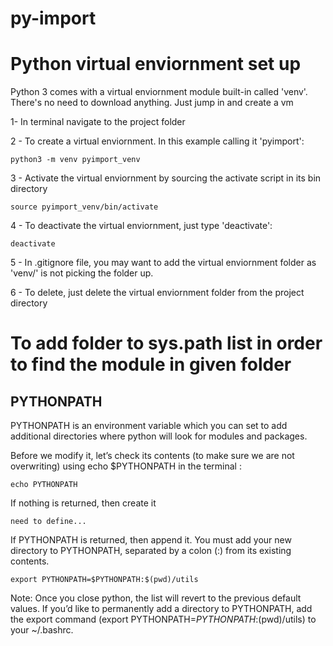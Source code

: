 # py-import

# Python virtual enviornment set up

Python 3 comes with a virtual enviornment module built-in called 'venv'. There's no need to download anything. Just jump in and create a vm

1- In terminal navigate to the project folder

2 - To create a virtual enviornment. In this example calling it 'pyimport':

    python3 -m venv pyimport_venv

3 - Activate the virtual enviornment by sourcing the activate script in its bin directory

    source pyimport_venv/bin/activate

4 - To deactivate the virtual enviornment, just type 'deactivate':

    deactivate

5 - In .gitignore file, you may want to add the virtual enviornment folder as 'venv/' is not picking the folder up.

6 - To delete, just delete the virtual enviornment folder from the project directory

# To add folder to sys.path list in order to find the module in given folder

## PYTHONPATH

PYTHONPATH is an environment variable which you can set to add additional directories where python will look for modules and packages.

Before we modify it, let’s check its contents (to make sure we are not overwriting) using echo $PYTHONPATH in the terminal :

    echo PYTHONPATH

If nothing is returned, then create it

    need to define...

If PYTHONPATH is returned, then append it. You must add your new directory to PYTHONPATH, separated by a colon (:) from its existing contents.

    export PYTHONPATH=$PYTHONPATH:$(pwd)/utils

Note: Once you close python, the list will revert to the previous default values. If you’d like to permanently add a directory to PYTHONPATH, add the export command (export PYTHONPATH=$PYTHONPATH:$(pwd)/utils) to your ~/.bashrc.

